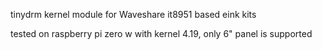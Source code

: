 tinydrm kernel module for Waveshare it8951 based eink kits

tested on raspberry pi zero w with kernel 4.19, only 6" panel is supported